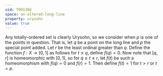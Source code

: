 ```yaml
---
uid: T001366
space: an-altered-long-line
property: urysohn
value: true
---
```

Any totally-ordered set is clearly Urysohn, so we consider when $p$ is one of the points in question.  That is, let $q$ be a point on the long line and $p$ the special point added.  Let $r$ be the least ordinal greater than $q$.  Define the function $f:X\to [0,1]$ as follows for $t\le q$, define $f(q)=0$.  Now note that $[q, r]$ is homeomorphic with $[0,1]$, so for $q \le t \le r$, let $f(t)$ be such a homeomorphism with $f(q)=0$ and $f(r)=1$.  Then define $f(t)=1$ for $t > r$ or $t=p$.

